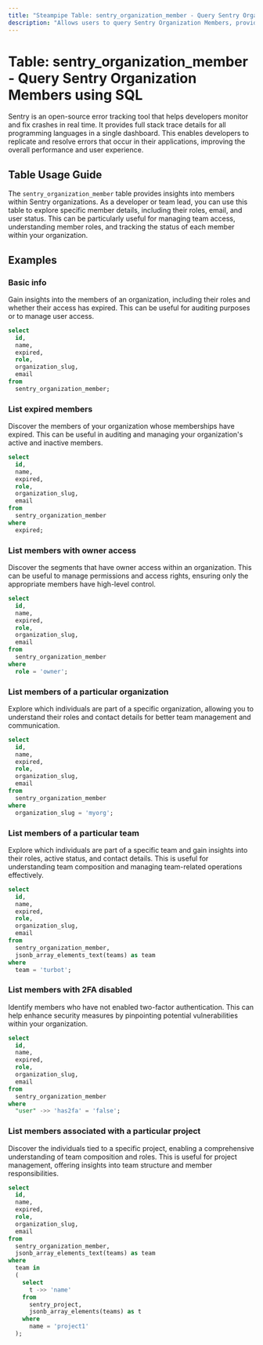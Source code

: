 ```yaml
---
title: "Steampipe Table: sentry_organization_member - Query Sentry Organization Members using SQL"
description: "Allows users to query Sentry Organization Members, providing specific member details within an organization like roles, email, and user status."
---
```


# Table: sentry_organization_member - Query Sentry Organization Members using SQL

Sentry is an open-source error tracking tool that helps developers monitor and fix crashes in real time. It provides full stack trace details for all programming languages in a single dashboard. This enables developers to replicate and resolve errors that occur in their applications, improving the overall performance and user experience.

## Table Usage Guide

The `sentry_organization_member` table provides insights into members within Sentry organizations. As a developer or team lead, you can use this table to explore specific member details, including their roles, email, and user status. This can be particularly useful for managing team access, understanding member roles, and tracking the status of each member within your organization.

## Examples

### Basic info
Gain insights into the members of an organization, including their roles and whether their access has expired. This can be useful for auditing purposes or to manage user access.

```sql
select
  id,
  name,
  expired,
  role,
  organization_slug,
  email
from
  sentry_organization_member;
```

### List expired members
Discover the members of your organization whose memberships have expired. This can be useful in auditing and managing your organization's active and inactive members.

```sql
select
  id,
  name,
  expired,
  role,
  organization_slug,
  email
from
  sentry_organization_member
where
  expired;
```

### List members with owner access
Discover the segments that have owner access within an organization. This can be useful to manage permissions and access rights, ensuring only the appropriate members have high-level control.

```sql
select
  id,
  name,
  expired,
  role,
  organization_slug,
  email
from
  sentry_organization_member
where
  role = 'owner';
```

### List members of a particular organization
Explore which individuals are part of a specific organization, allowing you to understand their roles and contact details for better team management and communication.

```sql
select
  id,
  name,
  expired,
  role,
  organization_slug,
  email
from
  sentry_organization_member
where
  organization_slug = 'myorg';
```

### List members of a particular team
Explore which individuals are part of a specific team and gain insights into their roles, active status, and contact details. This is useful for understanding team composition and managing team-related operations effectively.

```sql
select
  id,
  name,
  expired,
  role,
  organization_slug,
  email
from
  sentry_organization_member,
  jsonb_array_elements_text(teams) as team
where
  team = 'turbot';
```

### List members with 2FA disabled
Identify members who have not enabled two-factor authentication. This can help enhance security measures by pinpointing potential vulnerabilities within your organization.

```sql
select
  id,
  name,
  expired,
  role,
  organization_slug,
  email
from
  sentry_organization_member
where
  "user" ->> 'has2fa' = 'false';
```

### List members associated with a particular project
Discover the individuals tied to a specific project, enabling a comprehensive understanding of team composition and roles. This is useful for project management, offering insights into team structure and member responsibilities.

```sql
select
  id,
  name,
  expired,
  role,
  organization_slug,
  email
from
  sentry_organization_member,
  jsonb_array_elements_text(teams) as team
where
  team in
  (
    select
      t ->> 'name'
    from
      sentry_project,
      jsonb_array_elements(teams) as t
    where
      name = 'project1'
  );
```
